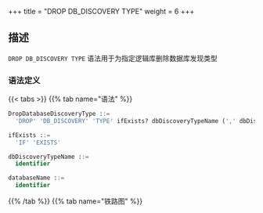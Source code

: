 +++
title = "DROP DB_DISCOVERY TYPE"
weight = 6
+++

## 描述

`DROP DB_DISCOVERY TYPE` 语法用于为指定逻辑库删除数据库发现类型

### 语法定义

{{< tabs >}}
{{% tab name="语法" %}}
```sql
DropDatabaseDiscoveryType ::=
  'DROP' 'DB_DISCOVERY' 'TYPE' ifExists? dbDiscoveryTypeName (',' dbDiscoveryTypeName)* ('FROM' databaseName)?

ifExists ::=
  'IF' 'EXISTS'

dbDiscoveryTypeName ::=
  identifier

databaseName ::=
  identifier
```
{{% /tab %}}
{{% tab name="铁路图" %}}
<iframe frameborder="0" name="diagram" id="diagram" width="100%" height="100%"></iframe>
{{% /tab %}}
{{< /tabs >}}

### 补充说明

- 未指定 `databaseName` 时，默认是当前使用的 `DATABASE`。 如果也未使用 `DATABASE` 则会提示 `No database selected`；
- `dbDiscoveryTypeName` 需要通过 [SHOW DB_DISCOVERY TYPE](/cn/user-manual/shardingsphere-proxy/distsql/syntax/rql/rule-query/db-discovery/show-db-discovery-type/) 语法查询获得；
- `ifExists` 子句用于避免 `Database discovery type not exists` 错误。

### 示例

- 为指定数据库删除多个数据库发现类型
 
```sql
DROP DB_DISCOVERY TYPE group_0_mysql_mgr, group_1_mysql_mgr FROM discovery_db;
```

- 为当前数据库删除单个数据库发现类型

```sql
DROP DB_DISCOVERY TYPE group_0_mysql_mgr;
```

- 使用 `ifExists` 子句删除数据库发现类型

```sql
DROP DB_DISCOVERY TYPE IF EXISTS group_0_mysql_mgr;
```

### 保留字

`DROP`、`DB_DISCOVERY`、`TYPE`、`FROM`

### 相关链接

- [保留字](/cn/user-manual/shardingsphere-proxy/distsql/syntax/reserved-word/)